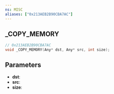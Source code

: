 ```yaml
---
ns: MISC
aliases: ["0x213AEB2B90CBA7AC"]
---
```

## _COPY_MEMORY

```c
// 0x213AEB2B90CBA7AC
void _COPY_MEMORY(Any* dst, Any* src, int size);
```

## Parameters
* **dst**:
* **src**:
* **size**:

